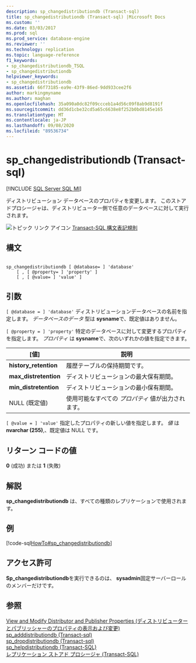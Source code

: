 ```yaml
---
description: sp_changedistributiondb (Transact-sql)
title: sp_changedistributiondb (Transact-sql) |Microsoft Docs
ms.custom: ''
ms.date: 03/03/2017
ms.prod: sql
ms.prod_service: database-engine
ms.reviewer: ''
ms.technology: replication
ms.topic: language-reference
f1_keywords:
- sp_changedistributiondb_TSQL
- sp_changedistributiondb
helpviewer_keywords:
- sp_changedistributiondb
ms.assetid: 66f73185-ea9e-43f9-86ed-9dd933cee2f6
author: markingmyname
ms.author: maghan
ms.openlocfilehash: 35a090a0dc82f09ccceb1a4d56c09f8ab9d8191f
ms.sourcegitcommit: dd36d1cbe32cd5a65c6638e8f252b0bd8145e165
ms.translationtype: MT
ms.contentlocale: ja-JP
ms.lasthandoff: 09/08/2020
ms.locfileid: "89536734"
---
```

# <a name="sp_changedistributiondb-transact-sql"></a>sp_changedistributiondb (Transact-sql)
[!INCLUDE [SQL Server SQL MI](../../includes/applies-to-version/sql-asdbmi.md)]

  ディストリビューション データベースのプロパティを変更します。 このストアドプロシージャは、ディストリビューター側で任意のデータベースに対して実行されます。  
  
 ![トピック リンク アイコン](../../database-engine/configure-windows/media/topic-link.gif "トピック リンク アイコン") [Transact-SQL 構文表記規則](../../t-sql/language-elements/transact-sql-syntax-conventions-transact-sql.md)  
  
## <a name="syntax"></a>構文  
  
```  
  
sp_changedistributiondb [ @database= ] 'database'   
    [ , [ @property= ] 'property' ]   
    [ , [ @value= ] 'value' ]  
```  
  
## <a name="arguments"></a>引数  
`[ @database = ] 'database'` ディストリビューションデータベースの名前を指定します。 *データベースのデータ* 型は **sysname**で、既定値はありません。  
  
`[ @property = ] 'property'` 特定のデータベースに対して変更するプロパティを指定します。 *プロパティ* は **sysname**で、次のいずれかの値を指定できます。  
  
|[値]|説明|  
|-----------|-----------------|  
|**history_retention**|履歴テーブルの保持期間です。|  
|**max_distretention**|ディストリビューションの最大保有期間。|  
|**min_distretention**|ディストリビューションの最小保有期間。|  
|NULL (既定値)|使用可能なすべての *プロパティ* 値が出力されます。|  
  
`[ @value = ] 'value'` 指定したプロパティの新しい値を指定します。 *値* は **nvarchar (255)**,、既定値は NULL です。  
  
## <a name="return-code-values"></a>リターン コードの値  
 **0** (成功) または **1** (失敗)  
  
## <a name="remarks"></a>解説  
 **sp_changedistributiondb** は、すべての種類のレプリケーションで使用されます。  
  
## <a name="example"></a>例  
 [!code-sql[HowTo#sp_changedistributiondb](../../relational-databases/replication/codesnippet/tsql/sp-changedistributiondb-_1.sql)]  
  
## <a name="permissions"></a>アクセス許可  
 **Sp_changedistributiondb**を実行できるのは、 **sysadmin**固定サーバーロールのメンバーだけです。  
  
## <a name="see-also"></a>参照  
 [View and Modify Distributor and Publisher Properties (ディストリビューターとパブリッシャーのプロパティの表示および変更)](../../relational-databases/replication/view-and-modify-distributor-and-publisher-properties.md)   
 [sp_adddistributiondb &#40;Transact-sql&#41;](../../relational-databases/system-stored-procedures/sp-adddistributiondb-transact-sql.md)   
 [sp_dropdistributiondb &#40;Transact-sql&#41;](../../relational-databases/system-stored-procedures/sp-dropdistributiondb-transact-sql.md)   
 [sp_helpdistributiondb &#40;Transact-SQL&#41;](../../relational-databases/system-stored-procedures/sp-helpdistributiondb-transact-sql.md)   
 [レプリケーション ストアド プロシージャ &#40;Transact-SQL&#41;](../../relational-databases/system-stored-procedures/replication-stored-procedures-transact-sql.md)  
  
  
